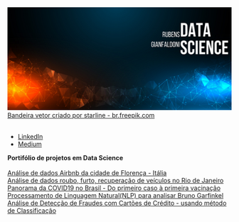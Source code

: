 <img src="banner github.png">
<a href='https://br.freepik.com/vetores/bandeira'>Bandeira vetor criado por starline - br.freepik.com</a>
<br>
<br>


* [LinkedIn](https://www.linkedin.com/in/rubensgianfaldoni/)
* [Medium](https://medium.com/@gianfaldoni)


**Portifólio de projetos em Data Science**
<br>
<br>
<a href='https://bit.ly/32iAZXz'>Análise de dados Airbnb da cidade de Florença - Itália <br>
<a href='https://bit.ly/3pVs48t'>Análise de dados roubo, furto, recuperação de veículos no Rio de Janeiro <br>
<a href='https://bit.ly/3dyJ4gY'>Panorama da COVID19 no Brasil - Do primeiro caso à primeira vacinação <br>
<a href='https://bit.ly/3cT38dL'>Processamento de Linguagem Natural(NLP) para analisar Bruno Garfinkel <br>
<a href='https://bit.ly/2PJSrRS'>Análise de Detecção de Fraudes com Cartões de Crédito - usando método de Classificação
